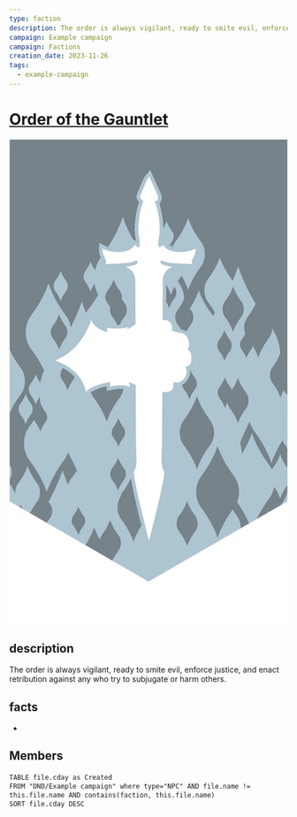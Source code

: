 ```yaml
---
type: faction
description: The order is always vigilant, ready to smite evil, enforce justice, and enact retribution against any who try to subjugate or harm others.
campaign: Example campaign
campaign: Factions
creation_date: 2023-11-26
tags:
  - example-campaign
---
```



# [Order of the Gauntlet](Order%20of%20the%20Gauntlet.md)

![|200](attachments/Pasted%20image%2020240105122749.png)

## description

The order is always vigilant, ready to smite evil, enforce justice, and enact retribution against any who try to subjugate or harm others.

## facts

-  

## Members

```dataview
TABLE file.cday as Created
FROM "DND/Example campaign" where type="NPC" AND file.name != this.file.name AND contains(faction, this.file.name)
SORT file.cday DESC
```
